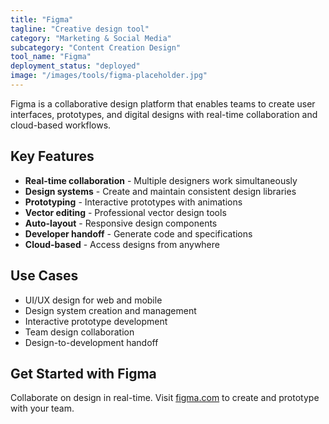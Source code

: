 ```yaml
---
title: "Figma"
tagline: "Creative design tool"
category: "Marketing & Social Media"
subcategory: "Content Creation Design"
tool_name: "Figma"
deployment_status: "deployed"
image: "/images/tools/figma-placeholder.jpg"
---
```

Figma is a collaborative design platform that enables teams to create user interfaces, prototypes, and digital designs with real-time collaboration and cloud-based workflows.

## Key Features

- **Real-time collaboration** - Multiple designers work simultaneously
- **Design systems** - Create and maintain consistent design libraries
- **Prototyping** - Interactive prototypes with animations
- **Vector editing** - Professional vector design tools
- **Auto-layout** - Responsive design components
- **Developer handoff** - Generate code and specifications
- **Cloud-based** - Access designs from anywhere

## Use Cases

- UI/UX design for web and mobile
- Design system creation and management
- Interactive prototype development
- Team design collaboration
- Design-to-development handoff

## Get Started with Figma

Collaborate on design in real-time. Visit [figma.com](https://www.figma.com) to create and prototype with your team.
